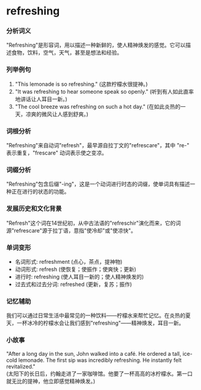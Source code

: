 # refreshing

### 分析词义

  

"Refreshing"是形容词，用以描述一种新鲜的，使人精神焕发的感觉。它可以描述食物，饮料，空气，天气，甚至是想法和经验。

  

### 列举例句

  

1.  "This lemonade is so refreshing." (这款柠檬水很提神。)
2.  "It was refreshing to hear someone speak so openly." (听到有人如此直率地讲话让人耳目一新。)
3.  "The cool breeze was refreshing on such a hot day." (在如此炎热的一天，凉爽的微风让人感到舒爽。)

  

### 词根分析

  

"Refreshing"来自动词"refresh"，最早源自拉丁文的"refrescare"，其中 "re-" 表示重复，"frescare" 动词表示使之变凉。

  

### 词缀分析

  

"Refreshing"包含后缀"-ing"，这是一个动词进行时态的词缀，使单词具有描述一种正在进行的状态的功能。

  

### 发展历史和文化背景

  

"Refresh"这个词在14世纪初，从中古法语的"refreschir"演化而来，它的词源"refrescare"源于拉丁语，意指"使冷却"或"使凉快"。

  

### 单词变形

  

*   名词形式: refreshment (点心，茶点，提神物)
*   动词形式: refresh (使恢复；使振作；使爽快；更新)
*   进行时: refreshing (使人耳目一新的；使人精神焕发的)
*   过去式和过去分词: refreshed (更新，复苏；振作)

  

### 记忆辅助

  

我们可以通过日常生活中最常见的一种饮料——柠檬水来帮忙记忆。在炎热的夏天，一杯冰冷的柠檬水会让我们感到"refreshing"——精神焕发，耳目一新。

  

### 小故事

  

"After a long day in the sun, John walked into a café. He ordered a tall, ice-cold lemonade. The first sip was incredibly refreshing. He instantly felt revitalized."  
(太阳下的长日后，约翰走进了一家咖啡馆。他要了一杯高高的冰柠檬水。第一口就无比的提神，他立即感觉精神焕发。)
